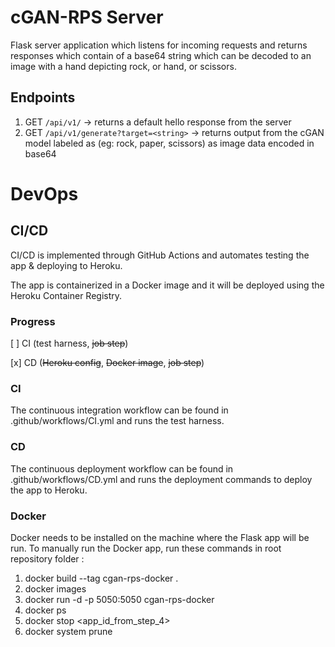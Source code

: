 # cGAN-RPS Server
Flask server application which listens for incoming requests and returns responses which contain of a base64 string which can be decoded to an image with a hand depicting rock, or hand, or scissors.

## Endpoints
1. GET ```/api/v1/``` -> returns a default hello response from the server
2. GET ```/api/v1/generate?target=<string>``` -> returns output from the cGAN model labeled as <target> (eg: rock, paper, scissors) as image data encoded in base64 

# DevOps
## CI/CD
CI/CD is implemented through GitHub Actions and automates testing the app & deploying to Heroku.

The app is containerized in a Docker image and it will be deployed using the Heroku Container Registry.

### Progress
[ ] CI (test harness, ~~job step~~) 

[x] CD (~~Heroku config~~, ~~Docker image~~, ~~job step~~) 

### CI
The continuous integration workflow can be found in .github/workflows/CI.yml and runs the test harness.

### CD
The continuous deployment workflow can be found in .github/workflows/CD.yml and runs the deployment commands to deploy the app to Heroku.

### Docker
Docker needs to be installed on the machine where the Flask app will be run.
To manually run the Docker app, run these commands in root repository folder :

1. docker build --tag cgan-rps-docker .
2. docker images 
3. docker run -d -p 5050:5050 cgan-rps-docker
4. docker ps
5. docker stop <app_id_from_step_4>
6. docker system prune
